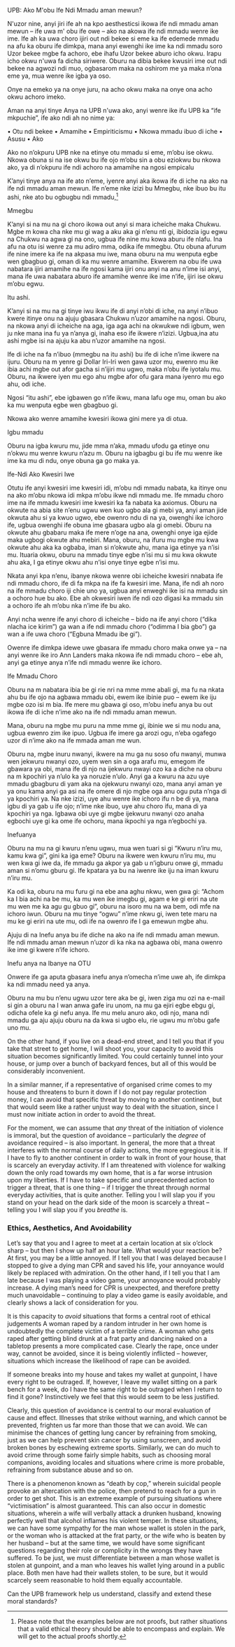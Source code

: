 UPB: Ako M'obu Ife Ndi Mmadu aman mewun? 

N'uzor nine,  anyi jiri ife ah na kpo aesthesticsi ikowa ife ndi mmadu aman mewun – ife uwa m' obu ife owe – ako na akowa ife ndi mmadu wenre ike ime. Ife ah ka uwa choro ijiri out ndi bekee si eme ka ife edemede mmadu na afu ka oburu ife dimkpa,  mana anyi ewenghi ike ime ka ndi mmadu soro Uzor bekee mgbe fa achoro, ebe ihafu Uzor bekee aburo icho okwu. Irapu icho okwu n'uwa fa dicha siriwere. Oburu na dibia bekee kwusiri ime out ndi bekee na agwozi ndi muo, ogbasarom maka na oshirom me ya maka n’ona eme ya, mua wenre ike igba ya oso. 

Onye na emeko ya na onye juru, na acho okwu maka na onye ona acho okwu achoro imeko. 

Aman na anyi tinye Anya na UPB n'uwa ako, anyi wenre ike ifu UPB ka “ife mkpuchie”, ife ako ndi ah no nime ya:

•	Otu ndi bekee
•	Amamihe
•	Empiriticismu
•	Nkowa mmadu ibuo di iche
•	Asusu
•	Ako

Ako no n’okpuru UPB nke na etinye otu mmadu si eme, m’obu ise okwu. Nkowa obuna si na ise okwu bu ife ojo m’obu sin a obu eziokwu bu nkowa ako, ya di n’okpuru ife ndi achoro na amamihe na ngosi empicalu

K’anyi tinye anya na ife ato n’eme, iyenre anyi aka ikowa ife di iche na ako na ife ndi mmadu aman mewun. Ife n’eme nke izizi bu Mmegbu, nke ibuo bu itu ashi, nke ato bu ogbugbu ndi mmadu,[^9]

Mmegbu

K’anyi si na mu na gi choro ikowa out anyi si mara icheiche maka Chukwu. Mgbe m kowa cha nke mu gi wag a aku aka gi n’enu nti gi, ibidozia igu egwu na Chukwu na agwa gi na ono, ugbua ife nine mu kowa aburu ife nlafu. Ina afu na otu isi wenre za mu adiro mma, odika ife mmegbu. Otu obuna afurum ife nine imere ka ife na akpasa mu iwe, mana oburu na mu wenputa egbe wen gbagbuo gi, oman di ka mu wenre amamihe. Ekwerem na obu ife uwa nabatara ijiri amamihe na ife ngosi kama ijiri onu anyi na anu n’ime isi anyi, mana ife uwa nabatara aburo ife amamihe wenre ike ime n’ife, ijiri ise okwu m’obu egwu.

Itu ashi.

K’anyi si na mu na gi tinye iwu ikwu ife di anyi n’obi di iche, na anyi n’ibuo kwere itinye onu na ajuju gbasara Chukwu n’uzor amamihe na ngosi. Oburu, na nkowa anyi di icheiche na aga, iga aga achi na okwukwe ndi igbum, wen ju nke mana ina fu ya n’anya gi, inaha eso ife ikwere n’izizi. Ugbua,ina atu ashi mgbe isi na ajuju ka abu n’uzor amamihe na ngosi.

Ife di iche na fa n’ibuo (mmegbu na itu ashi) bu ife di iche n’ime ikwere na ijuru. Oburu na m yenre gi Dollar Iri-Iri wen gawa uzor mu, ewenro mu ike ibia achi mgbe out afor gacha si n’ijiri mu ugwo, maka n’obu ife iyotalu mu. Oburu, na ikwere iyen mu ego ahu mgbe afor ofu gara mana iyenro mu ego ahu, odi iche.

Ngosi “itu ashi”, ebe igbawen go n’ife ikwu, mana lafu oge mu, oman bu ako ka mu wenputa egbe wen gbagbuo gi.

Nkowa ako wenre amamihe kwesiri ikowa gini mere ya di otua.

Igbu mmadu

Oburu na igba kwuru mu, jide mma n’aka, mmadu ufodu ga etinye onu n’okwu mu wenre kwuru n’azu m. Oburu na igbagbu gi bu ife mu wenre ike ime ka mu di ndu, onye obuna ga go maka ya.

Ife-Ndi Ako Kwesiri Iwe

Otutu ife anyi kwesiri ime kwesiri idi, m’obu ndi mmadu nabata, ka itinye onu na ako m’obu nkowa idi mkpa m’obu ikwe ndi mmadu me. Ife mmadu choro ime na ife mmadu kwesiri ime kwesiri ka fa nabata ka axiomus. Oburu na okwute na abia site n’enu ugwu wen kuo ugbo ala gi mebi ya, anyi aman jide okwuta ahu si ya kwuo ugwo, ebe owenro ndu di na ya, owenghi ike ichoro ife, ugbua owenghi ife obuna ime gbasara ugbo ala gi omebi. Oburu na okwute ahu gbabaru maka ife mere n’oge na ana, owenghi onye iga ejide maka ugbogi okwute ahu mebiri. Mana, oburu, na ifuru mu mgbe mu kwa okwute ahu aka ka ogbaba, iman si n’okwute ahu, mana iga etinye ya n’isi mu. Ituaria okwu, oburu na mmadu tinye egbe n’isi mu si mu kwa okwute ahu aka, I ga etinye okwu ahu n’isi onye tinye egbe n’isi mu.

Nkata anyi kpa n’enu, ibanye nkowa wenre obi icheiche kwesiri nnabata ife ndi mmadu choro, ife di fa mkpa na ife fa kwesiri ime. Mana, ife ndi ah noro na ife mmadu choro iji chie uno ya, ugbua anyi enweghi ike isi na mmadu sin a ochoro hue bu ako. Ebe ah okwesiri iwen ife ndi ozo digasi ka mmadu sin a ochoro ife ah m’obu nka n’ime ife bu ako.

Anyi ncha wenre ife anyi choro di icheiche – bido na ife anyi choro (“dika nlacha ice kirim”) ga wan a ife ndi mmadu choro (“odimma I bia gbo”) ga wan a ife uwa choro (“Egbuna Mmadu ibe gi”).

Owenre ife dimkpa idewe uwe gbasara ife mmadu choro maka onwe ya – na anyi wenre ike iro Ann Landers maka nkowa ife ndi mmadu choro – ebe ah, anyi ga etinye anya n’ife ndi mmadu wenre ike ichoro.

Ife Mmadu Choro

Oburu na m nabatara ibia be gi rie nri na mme mme abali gi, ma fu na nkata ahu bu ife ojo na agbawa mmadu obi, ewem ike ibinie puo – ewem ike iju mgbe ozo isi m bia. Ife mere mu gbawa gi oso, m’obu inefu anya bu out ikowa ife di iche n’ime ako na ife ndi mmadu aman mewun.

Mana, oburu na mgbe mu puru na mme mme  gi, ibinie we si mu nodu ana, ugbua ewenro zim ike ipuo. Ugbua ife imere ga arozi ogu, n’eba ogafego uzor di n’ime ako na ife mmada aman me wun.

Oburu na, mgbe inuru nwanyi, ikwere na mu ga nu soso ofu nwanyi, munwa wen jekwuru nwanyi ozo, uyem wen sin a oga arafu mu, emegom ife gbawara ya obi, mana ife di njo na ijekwuru nwayi ozo ka a diche na oburu na m kpochiri ya n’ulo ka ya noruzie n’ulo. Anyi ga a kwuru na azu uye mmadu gbagburu di yam aka na ojekwuru nwanyi ozo, mana anyi aman ye ya onu kama anyi ga asi na ife omere di njo mgbe oga anu ogu puta n’nga di ya kpochiri ya. Na nke izizi, uye ahu wenre ike ichoro ifu n be di ya, mana igbu di ya gab u ife ojo; n’ime nke ibuo, uye ahu choro ifu, mana di ya kpochiri ya nga. Igbawa obi uye gi mgbe ijekwuru nwanyi ozo anaha egbochi uye gi ka ome ife ochoru, mana ikpochi ya nga n’egbochi ya.

Inefuanya

Oburu na mu na gi kwuru n’enu ugwu, mua wen tuari si gi “Kwuru n’iru mu, kamu kwa gi”, gini ka iga eme? Oburu na ikwere wen kwuru n’iru mu, mu wen kwa gi iwe da, ife mmadu ga akpor ya gab u n’igburu onwe gi, mmadu aman si n’omu gburu gi. Ife kpatara ya bu na iwenre ike iju na iman kwuru n’iru mu.

Ka odi ka, oburu na mu furu gi na ebe ana aghu nkwu, wen gwa gi: “Achom ka I bia achi  na be mu, ka mu wen ike imegbu gi, agam e ke gi eriri na ute mu wen me ka agu gu gbuo gi”, oburu na isoro mu na wa bem, odi mfe na ichoro iwun. Oburu na mu tinye “ogwu” n’ime nkwu gi, iwen tete maru na mu ke gi eriri na ute mu, odi ife na owenro ife I ga emewun mgbe ahu.

Ajuju di na Inefu anya bu ife diche na ako na ife ndi mmadu aman mewun. Ife ndi mmadu aman mewun n’uzor di ka nka na agbawa obi, mana owenro ike ime gi kwere n’ife ichoro.

Inefu anya na Ibanye na OTU

Onwere ife ga aputa gbasara inefu anya n’omecha n’ime uwe ah, ife dimkpa ka ndi mmadu need ya anya.

Oburu na mu bu n’enu ugwu uzor tere aka be gi, iwen ziga mu ozi na e-mail si gin a oburu na I wan anwa gafe iru unom, na mu ga ejiri egbe ebgu gi, odicha ofele ka gi nefu anya. Ife mu melu anuro ako, odi njo, mana ndi mmadu ga aju ajuju oburu na da kwa si ugbo elu, rie ugwu mu m’obu gafe uno mu.


On the other hand, if you live on a dead-end street, and I tell you that if you take that street to get home, I will shoot you, your capacity to avoid this situation becomes significantly limited. You could certainly tunnel into your house, or jump over a bunch of backyard fences, but all of this would be considerably inconvenient.

In a similar manner, if a representative of organised crime comes to my house and threatens to burn it down if I do not pay regular protection money, I can avoid that specific threat by moving to another continent, but that would seem like a rather unjust way to deal with the situation, since I must now initiate action in order to avoid the threat.

For the moment, we can assume that *any* threat of the initiation of violence is immoral, but the question of avoidance – particularly the *degree* of avoidance required – is also important. In general, the more that a threat interferes with the normal course of daily actions, the more egregious it is. If I have to fly to another continent in order to walk in front of your house, that is scarcely an everyday activity. If I am threatened with violence for walking down the only road towards my own home, that is a far worse intrusion upon my liberties. If I have to take specific and unprecedented action to trigger a threat, that is one thing – if I trigger the threat through normal everyday activities, that is quite another. Telling you I will slap you if you stand on your head on the dark side of the moon is scarcely a threat – telling you I will slap you if you *breathe* is.

### Ethics, Aesthetics, And Avoidability

Let’s say that you and I agree to meet at a certain location at six o’clock sharp – but then I show up half an hour late. What would your reaction be? At first, you may be a little annoyed. If I tell you that I was delayed because I stopped to give a dying man CPR and saved his life, your annoyance would likely be replaced with admiration. On the other hand, if I tell you that I am late because I was playing a video game, your annoyance would probably increase. A dying man’s need for CPR is unexpected, and therefore pretty much unavoidable – continuing to play a video game is easily avoidable, and clearly shows a lack of consideration for you.

It is this capacity to *avoid* situations that forms a central root of ethical judgements A woman raped by a random intruder in her own home is undoubtedly the complete victim of a terrible crime. A woman who gets raped after getting blind drunk at a frat party and dancing naked on a tabletop presents a more complicated case. Clearly the rape, once under way, cannot be avoided, since it is being violently inflicted – however, situations which increase the likelihood of rape can be avoided.

If someone breaks into my house and takes my wallet at gunpoint, I have every right to be outraged. If, however, I leave my wallet sitting on a park bench for a week, do I have the same right to be outraged when I return to find it gone? Instinctively we feel that this would seem to be less justified.

Clearly, this question of avoidance is central to our moral evaluation of cause and effect. Illnesses that strike without warning, and which cannot be prevented, frighten us far more than those that we can avoid. We can minimise the chances of getting lung cancer by refraining from smoking, just as we can help prevent skin cancer by using sunscreen, and avoid broken bones by eschewing extreme sports. Similarly, we can do much to avoid crime through some fairly simple habits, such as choosing moral companions, avoiding locales and situations where crime is more probable, refraining from substance abuse and so on.

There is a phenomenon known as “death by cop,” wherein suicidal people provoke an altercation with the police, then pretend to reach for a gun in order to get shot. This is an extreme example of pursuing situations where “victimisation” is almost guaranteed. This can also occur in domestic situations, wherein a wife will verbally attack a drunken husband, knowing perfectly well that alcohol inflames his violent temper. In these situations, we can have some sympathy for the man whose wallet is stolen in the park, or the woman who is attacked at the frat party, or the wife who is beaten by her husband – but at the same time, we would have some significant questions regarding their role or complicity in the wrongs they have suffered. To be just, we must differentiate between a man whose wallet is stolen at gunpoint, and a man who leaves his wallet lying around in a public place. Both men have had their wallets stolen, to be sure, but it would scarcely seem reasonable to hold them equally accountable.

Can the UPB framework help us understand, classify and extend these moral standards?

[^9]: Please note that the examples below are not proofs, but rather situations that a valid ethical theory should be able to encompass and explain. We will get to the actual proofs shortly.
